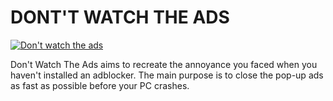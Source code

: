 # DONT'T WATCH THE ADS

<a href="http://www.indiedb.com/games/dont-watch-the-ads" title="View Don't watch the ads on Indie DB" target="_blank"><img src="http://button.indiedb.com/popularity/medium/games/55655.png" alt="Don't watch the ads" /></a>

Don't Watch The Ads aims to recreate the annoyance you faced when you haven't installed an adblocker.
The main purpose is to close the pop-up ads as fast as possible before your PC crashes.
